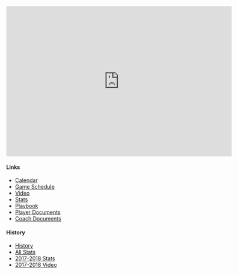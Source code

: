 <div>	
<iframe src="https://calendar.google.com/calendar/embed?src=cvak12.org_classroom7ddb60a1%40group.calendar.google.com&ctz=America%2FChicago" style="border: 0" width="600" height="400" frameborder="0" scrolling="no"></iframe>
</div>

#### Links
- [Calendar](https://goo.gl/ZrG3cp)
- [Game Schedule](https://www.frontierconference.org/g5-bin/client.cgi?cwellOnly=1&G5statusflag=view&schoolname=&school_id=2&G5button=13&G5genie=571&vw_schoolyear=1&vw_agl=578-2-529,578-2-507,578-2-3,)
- [Video](games.md)
- [Stats](https://goo.gl/wtEVPi)
- [Playbook](https://goo.gl/5AjzWj)
- [Player Documents](https://goo.gl/gXzV6w)
- [Coach Documents](https://goo.gl/YSust6)

#### History
- [History](https://sites.google.com/a/cvak12.org/cvabasketball/)
- [All Stats](https://docs.google.com/spreadsheets/d/1y02a3XJ_XdD_7Q3HO7DBa_3w2Z9RKQrdl2mdahDGCgA/edit?usp=sharing)
- [2017-2018 Stats](https://goo.gl/iFYw82)
- [2017-2018 Video](https://goo.gl/LAvkbE)
